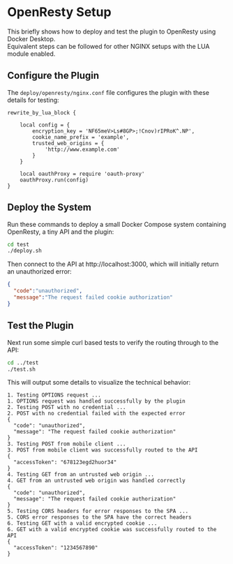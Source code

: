 # OpenResty Setup

This briefly shows how to deploy and test the plugin to OpenResty using Docker Desktop.\
Equivalent steps can be followed for other NGINX setups with the LUA module enabled.

## Configure the Plugin

The `deploy/openresty/nginx.conf` file configures the plugin with these details for testing:

```text
rewrite_by_lua_block {

    local config = {
        encryption_key = 'NF65meV>Ls#8GP>;!Cnov)rIPRoK^.NP',
        cookie_name_prefix = 'example',
        trusted_web_origins = {
            'http://www.example.com'
        }
    }

    local oauthProxy = require 'oauth-proxy'
    oauthProxy.run(config)
}
```

## Deploy the System

Run these commands to deploy a small Docker Compose system containing OpenResty, a tiny API and the plugin:

```bash
cd test
./deploy.sh
```

Then connect to the API at http://localhost:3000, which will initially return an unauthorized error:

```json
{
  "code":"unauthorized",
  "message":"The request failed cookie authorization"
}
```

## Test the Plugin

Next run some simple curl based tests to verify the routing through to the API:

```bash
cd ../test
./test.sh
```

This will output some details to visualize the technical behavior:

```text
1. Testing OPTIONS request ...
1. OPTIONS request was handled successfully by the plugin
2. Testing POST with no credential ...
2. POST with no credential failed with the expected error
{
  "code": "unauthorized",
  "message": "The request failed cookie authorization"
}
3. Testing POST from mobile client ...
3. POST from mobile client was successfully routed to the API
{
  "accessToken": "678123egd2huor34"
}
4. Testing GET from an untrusted web origin ...
4. GET from an untrusted web origin was handled correctly
{
  "code": "unauthorized",
  "message": "The request failed cookie authorization"
}
5. Testing CORS headers for error responses to the SPA ...
5. CORS error responses to the SPA have the correct headers
6. Testing GET with a valid encrypted cookie ...
6. GET with a valid encrypted cookie was successfully routed to the API
{
  "accessToken": "1234567890"
}
```
